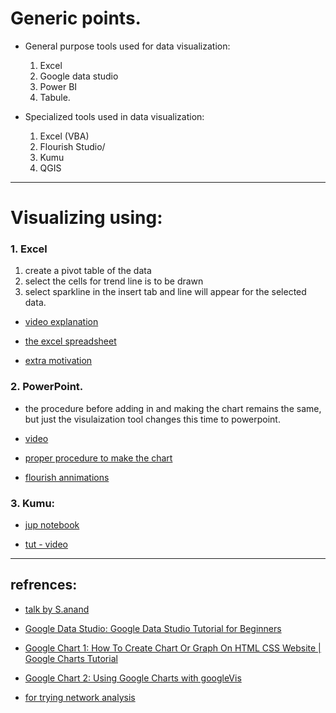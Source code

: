 # Generic points.
- General purpose tools used for data visualization:
    1.  Excel 
    2. Google data studio
    3. Power BI
    4. Tabule.

- Specialized tools used in data visualization:
    1. Excel (VBA)
    2. Flourish Studio/
    3. Kumu
    4. QGIS
---
# Visualizing using:
### 1. Excel
1. create a pivot table of the data 
2. select the cells for trend line is to be drawn 
3. select sparkline in the insert tab and line will appear for the selected data.

- [video explanation](https://youtu.be/judFpVgfsV4?si=BFK-GakMjdhDVQsk)

- [the excel spreadsheet](https://docs.google.com/spreadsheets/d/1a6cSbmZKjX_ZzBsWWrPQwU_4KgRNMwc0/edit?gid=941544572#gid=941544572)

- [extra motivation](https://youtu.be/sORnCj52COw?t=1813s)

### 2. PowerPoint.
- the procedure before adding in and making the chart remains the same, but just the visulaization tool changes this time to powerpoint.

- [video](https://www.youtube.com/watch?v=umHlPDFVWr0)

- [proper procedure to make the chart](https://blog.gramener.com/bar-chart-race-in-powerpoint/)

- [flourish annimations](https://youtu.be/JrnIu5Bm8i4?si=YKMqU-Auo_NqsLxZ&t=286)

### 3. Kumu:
- [jup notebook](https://colab.research.google.com/drive/1CHR68fw7lZC9H2JtVW4LXpUvNwfM_VE-?usp=sharing)

- [tut - video](https://youtu.be/OndB17bigkc)
---
## refrences:
- [talk by S.anand](https://www.youtube.com/watch?v=sORnCj52COw&t=1813s)

- [Google Data Studio: Google Data Studio Tutorial for Beginners](https://youtu.be/1qGsjmmHiu8)

- [Google Chart 1: How To Create Chart Or Graph On HTML CSS Website | Google Charts Tutorial](https://youtu.be/-DQP4fpmJpc)

- [Google Chart 2: Using Google Charts with googleVis](https://youtu.be/6tx58ZZGxrI)

- [for trying network analysis](https://github.com/sanand0/jolie-no-1)